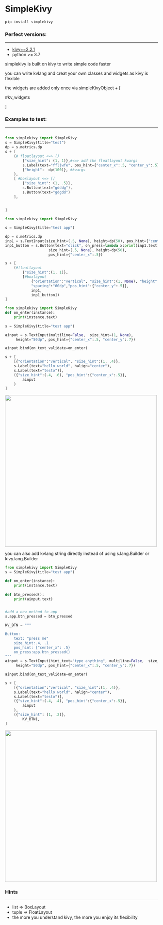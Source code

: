 # SimpleKivy

```bash
pip install simplekivy
```

### Perfect versions:
-------
* [kivy==2.2.1]("https://pypi.org/project/Kivy/2.2.1/") 
* python >= 3.7


simplekivy is built on kivy to write simple code faster

you can write kvlang and creat your own classes and widgets as kivy is flexible

the widgets are added only once via simpleKivyObject + [

#kv_widgets

]

### Examples to test:
-----

```python

from simplekivy import SimpleKivy
s = SimpleKivy(title="test")
dp = s.metrics.dp
s + [
    (# floatlayout <=> ()
        {"size_hint": (1, 1)},#<=> add the floatlayout kwargs
        s.Label(text="ffljwfe", pos_hint={"center_x":.5, "center_y":.5}),
        {"height":  dp(100)}, #kwargs
    ),
    [ #boxlayout <=> []
        {"size_hint": (1, .5)},
        s.Button(text="gdddg"),
        s.Button(text="gdgdd")
    ],
    
 
]


```


```python
from simplekivy import SimpleKivy

s = SimpleKivy(title="test app")

dp = s.metrics.dp
inp1 = s.TextInput(size_hint=(.5, None), height=dp(50), pos_hint={"center_x":.5})
inp1_button = s.Button(text="click", on_press=lambda x:print(inp1.text),
                    size_hint=(.5, None), height=dp(50),
                    pos_hint={"center_x":.5})

s + [
    (#floatlayout
        {"size_hint":(1, 1)},
        [#boxlayout
            {"orientation":"vertical", "size_hint":(1, None), "height":dp(200),
            "spacing":"60dp","pos_hint":{"center_y":.5}},
            inp1, 
            inp1_button])
]

```



```python
from simplekivy import SimpleKivy
def on_enter(instance):
    print(instance.text)
    
s = SimpleKivy(title="test app")

ainput = s.TextInput(multiline=False,  size_hint=(1, None),
     height="50dp", pos_hint={"center_x":.5, "center_y":.7})

ainput.bind(on_text_validate=on_enter)

s + [
    [{"orientation":"vertical", "size_hint":(1, .4)},
    s.Label(text="hello world", halign="center"),
    s.Label(text="testo")],
    ({"size_hint":(.4, .6), "pos_hint":{"center_x":.5}},
        ainput
    )
]
```
<img src="https://github.com/yousuf60/SimpleKivy/assets/64571068/997481b1-20cb-4571-91f5-fed311f6f7bc" width="500">



you can also add kvlang string directly instead of using 
s.lang.Builder
or kivy.lang.Builder

```python
from simplekivy import SimpleKivy
s = SimpleKivy(title="test app")

def on_enter(instance):
    print(instance.text)
    
def btn_pressed():
    print(ainput.text)


#add a new method to app
s.app.btn_pressed = btn_pressed

KV_BTN = """

Button:
    text: "press me"
    size_hint:.4, .1
    pos_hint: {"center_x": .5}
    on_press:app.btn_pressed()
"""
ainput = s.TextInput(hint_text="type anything", multiline=False,  size_hint=(1, None),
     height="50dp", pos_hint={"center_x":.5, "center_y":.7})

ainput.bind(on_text_validate=on_enter)

s + [
    [{"orientation":"vertical", "size_hint":(1, .4)},
    s.Label(text="hello world", halign="center"),
    s.Label(text="testo")],
    ({"size_hint":(.4, .4), "pos_hint":{"center_x":.5}},
        ainput 
    ),
    ({"size_hint": (1, .2)},
        KV_BTN),
]

```

<img src="https://github.com/yousuf60/SimpleKivy/assets/64571068/9e9e445e-0c6f-45de-9580-cd7fbde1f010" width="500">

### Hints
------

- list => BoxLayout
- tuple => FloatLayout
- the more you understand kivy, the more you enjoy its flexibility

